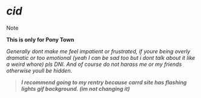 # *cid*
> [!note]
> **This is only for Pony Town**

*Generally dont make me feel impatient or frustrated, if youre being overly dramatic or too emotional (yeah I can be sad too but i dont talk about it like a weird whore) pls DNI. And of course do not harass me or my friends otherwise youll be hidden.*

> ***I recommend going to my rentry because carrd site has flashing lights gif background. (im not changing it)***
